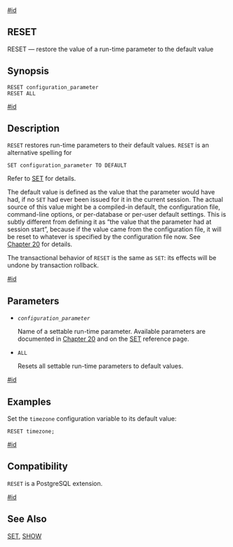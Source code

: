 [#id](#SQL-RESET)

## RESET

RESET — restore the value of a run-time parameter to the default value

## Synopsis

```
RESET configuration_parameter
RESET ALL
```

[#id](#id-1.9.3.165.5)

## Description

`RESET` restores run-time parameters to their default values. `RESET` is an alternative spelling for

```
SET configuration_parameter TO DEFAULT
```

Refer to [SET](sql-set) for details.

The default value is defined as the value that the parameter would have had, if no `SET` had ever been issued for it in the current session. The actual source of this value might be a compiled-in default, the configuration file, command-line options, or per-database or per-user default settings. This is subtly different from defining it as “the value that the parameter had at session start”, because if the value came from the configuration file, it will be reset to whatever is specified by the configuration file now. See [Chapter 20](runtime-config) for details.

The transactional behavior of `RESET` is the same as `SET`: its effects will be undone by transaction rollback.

[#id](#id-1.9.3.165.6)

## Parameters

- _`configuration_parameter`_

  Name of a settable run-time parameter. Available parameters are documented in [Chapter 20](runtime-config) and on the [SET](sql-set) reference page.

- `ALL`

  Resets all settable run-time parameters to default values.

[#id](#id-1.9.3.165.7)

## Examples

Set the `timezone` configuration variable to its default value:

```
RESET timezone;
```

[#id](#id-1.9.3.165.8)

## Compatibility

`RESET` is a PostgreSQL extension.

[#id](#id-1.9.3.165.9)

## See Also

[SET](sql-set), [SHOW](sql-show)
